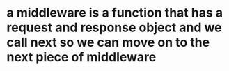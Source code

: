 # a middleware is a function that has a request and response object and we call next so we can move on to the next piece of middleware
